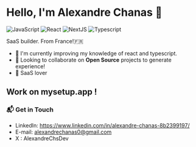 # Hello, I'm Alexandre Chanas 👋

![JavaScript](https://img.shields.io/badge/JavaScript-Intermediate-yellow)
![React](https://img.shields.io/badge/React-Intermediate-blue)
![NextJS](https://img.shields.io/badge/NextJS-Intermediate-blue)
![Typescript](https://img.shields.io/badge/Typescript-Learning-blue)

SaaS builder. From France!🇫🇷


- 🌱 I'm currently improving my knowledge of react and typescript.
- 👯 Looking to collaborate on **Open Source** projects to generate experience!
- 🫶 SaaS lover

## Work on mysetup.app !

### 📬 Get in Touch

- LinkedIn: https://www.linkedin.com/in/alexandre-chanas-8b2399197/
- E-mail: alexandrechanas0@gmail.com
- X : AlexandreChsDev
